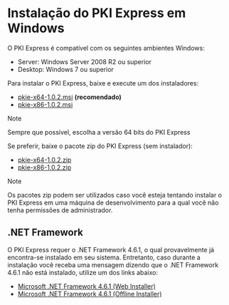 ﻿# Instalação do PKI Express em Windows

O PKI Express é compatível com os seguintes ambientes Windows:

* Server: Windows Server 2008 R2 ou superior
* Desktop: Windows 7 ou superior

Para instalar o PKI Express, baixe e execute um dos instaladores:

* [pkie-x64-1.0.2.msi](https://files.lacunasoftware.com/pki-express/windows/pkie-x64-1.0.2.msi) **(recomendado)**
* [pkie-x86-1.0.2.msi](https://files.lacunasoftware.com/pki-express/windows/pkie-x86-1.0.2.msi)

> [!NOTE]
> Sempre que possível, escolha a versão 64 bits do PKI Express

Se preferir, baixe o pacote zip do PKI Express (sem instalador):

* [pkie-x64-1.0.2.zip](https://files.lacunasoftware.com/pki-express/windows/pkie-x64-1.0.2.zip)
* [pkie-x86-1.0.2.zip](https://files.lacunasoftware.com/pki-express/windows/pkie-x86-1.0.2.zip)

> [!NOTE]
> Os pacotes zip podem ser utilizados caso você esteja tentando instalar o PKI Express em uma máquina de
> desenvolvimento para a qual você não tenha permissões de administrador.

## .NET Framework

O PKI Express requer o .NET Framework 4.6.1, o qual provavelmente já encontra-se instalado em seu sistema. Entretanto,
caso durante a instalação você receba uma mensagem dizendo que o .NET Framework 4.6.1 não está instalado, utilize
um dos links abaixo:

* [Microsoft .NET Framework 4.6.1 (Web Installer)](https://www.microsoft.com/en-us/download/details.aspx?id=49981)
* [Microsoft .NET Framework 4.6.1 (Offline Installer)](https://www.microsoft.com/en-us/download/details.aspx?id=49982)
